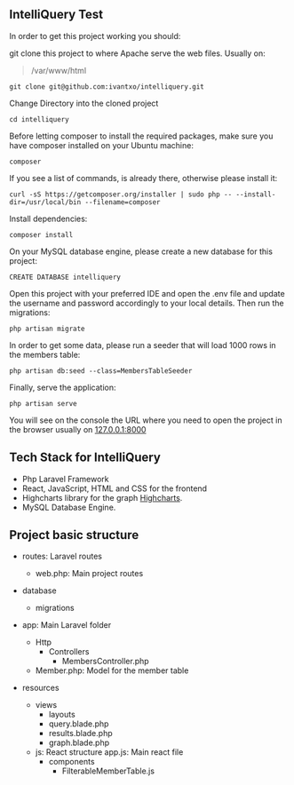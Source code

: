 ## IntelliQuery Test

In order to get this project working you should:

git clone this project to where Apache serve the web files. Usually on:
> /var/www/html

```
git clone git@github.com:ivantxo/intelliquery.git
```

Change Directory into the cloned project
```
cd intelliquery
```

Before letting composer to install the required packages, make sure you have composer installed on your Ubuntu machine:
```
composer
```

If you see a list of commands, is already there, otherwise please install it:
```
curl -sS https://getcomposer.org/installer | sudo php -- --install-dir=/usr/local/bin --filename=composer
```

Install dependencies:
```
composer install
```

On your MySQL database engine, please create a new database for this project:
```
CREATE DATABASE intelliquery
```

Open this project with your preferred IDE and open the .env file and update the username and password accordingly to 
your local details. Then run the migrations:
```
php artisan migrate
```

In order to get some data, please run a seeder that will load 1000 rows in the members table:
```
php artisan db:seed --class=MembersTableSeeder
```

Finally, serve the application:
```
php artisan serve
```

You will see on the console the URL where you need to open the project in the browser usually on
[127.0.0.1:8000](127.0.0.1:8000)


## Tech Stack for IntelliQuery

- Php Laravel Framework
- React, JavaScript, HTML and CSS for the frontend
- Highcharts library for the graph [Highcharts](https://www.highcharts.com).
- MySQL Database Engine.

## Project basic structure
- routes: Laravel routes
  - web.php: Main project routes
 
- database
  - migrations
 
- app: Main Laravel folder
  - Http
    - Controllers
      - MembersController.php
  - Member.php: Model for the member table

- resources
  - views
    - layouts
    - query.blade.php
    - results.blade.php
    - graph.blade.php
  - js: React structure
    app.js: Main react file
    - components
      - FilterableMemberTable.js
 
